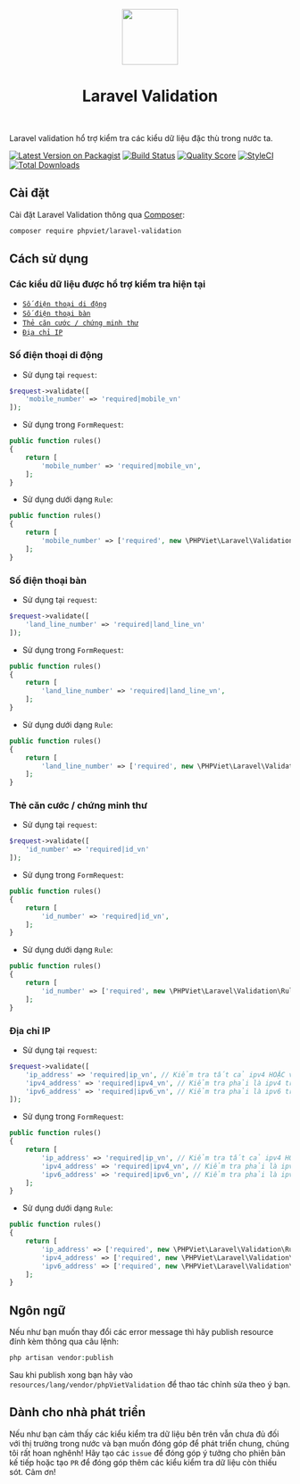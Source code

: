 <p align="center">
    <a href="https://github.com/yiisoft" target="_blank">
        <img src="https://avatars0.githubusercontent.com/u/958072" height="100px">
    </a>
    <h1 align="center">Laravel Validation</h1>
    <br>
</p>

Laravel validation hổ trợ kiểm tra các kiểu dữ liệu đặc thù trong nước ta.

[![Latest Version on Packagist](https://img.shields.io/packagist/v/phpviet/laravel-validation.svg?style=flat-square)](https://packagist.org/packages/phpviet/laravel-validation)
[![Build Status](https://img.shields.io/travis/phpviet/laravel-validation/master.svg?style=flat-square)](https://travis-ci.org/phpviet/laravel-validation)
[![Quality Score](https://img.shields.io/scrutinizer/g/phpviet/laravel-validation.svg?style=flat-square)](https://scrutinizer-ci.com/g/phpviet/laravel-validation)
[![StyleCI](https://styleci.io/repos/187064051/shield?branch=master)](https://styleci.io/repos/187064051)
[![Total Downloads](https://img.shields.io/packagist/dt/phpviet/laravel-validation.svg?style=flat-square)](https://packagist.org/packages/phpviet/laravel-validation)

## Cài đặt

Cài đặt Laravel Validation thông qua [Composer](https://getcomposer.org):

```bash
composer require phpviet/laravel-validation
```

## Cách sử dụng

### Các kiểu dữ liệu được hổ trợ kiểm tra hiện tại


- [`Số điện thoại di động`](#Số-điện-thoại-di-động)
- [`Số điện thoại bàn`](#Số-điện-thoại-bàn)
- [`Thẻ căn cước / chứng minh thư`](#Thẻ-căn-cước-/-chứng-minh-thư)
- [`Địa chỉ IP`](#Địa-chỉ-IP)

### Số điện thoại di động

+ Sử dụng tại `request`:

```php
$request->validate([
    'mobile_number' => 'required|mobile_vn'
]);
```

+ Sử dụng trong `FormRequest`:

```php
public function rules()
{
    return [
        'mobile_number' => 'required|mobile_vn',
    ];
}
```

+ Sử dụng dưới dạng `Rule`:

```php
public function rules()
{
    return [
        'mobile_number' => ['required', new \PHPViet\Laravel\Validation\Rules\MobileVN()]
    ];
}
```

### Số điện thoại bàn

+ Sử dụng tại `request`:

```php
$request->validate([
    'land_line_number' => 'required|land_line_vn'
]);
```

+ Sử dụng trong `FormRequest`:

```php
public function rules()
{
    return [
        'land_line_number' => 'required|land_line_vn',
    ];
}
```

+ Sử dụng dưới dạng `Rule`:

```php
public function rules()
{
    return [
        'land_line_number' => ['required', new \PHPViet\Laravel\Validation\Rules\LandLineVN()]
    ];
}
```

### Thẻ căn cước / chứng minh thư

+ Sử dụng tại `request`:

```php
$request->validate([
    'id_number' => 'required|id_vn'
]);
```

+ Sử dụng trong `FormRequest`:

```php
public function rules()
{
    return [
        'id_number' => 'required|id_vn',
    ];
}
```

+ Sử dụng dưới dạng `Rule`:

```php
public function rules()
{
    return [
        'id_number' => ['required', new \PHPViet\Laravel\Validation\Rules\IdVN()]
    ];
}
```

### Địa chỉ IP

+ Sử dụng tại `request`:

```php
$request->validate([
    'ip_address' => 'required|ip_vn', // Kiểm tra tất cả ipv4 HOẶC v6 chỉ cần ip trong nước là được.
    'ipv4_address' => 'required|ipv4_vn', // Kiểm tra phải là ipv4 trong nước.
    'ipv6_address' => 'required|ipv6_vn', // Kiểm tra phải là ipv6 trong nước.
]);
```

+ Sử dụng trong `FormRequest`:

```php
public function rules()
{
    return [
        'ip_address' => 'required|ip_vn', // Kiểm tra tất cả ipv4 HOẶC v6 chỉ cần ip trong nước là được.
        'ipv4_address' => 'required|ipv4_vn', // Kiểm tra phải là ipv4 trong nước.
        'ipv6_address' => 'required|ipv6_vn', // Kiểm tra phải là ipv6 trong nước.
    ];
}
```

+ Sử dụng dưới dạng `Rule`:

```php
public function rules()
{
    return [
        'ip_address' => ['required', new \PHPViet\Laravel\Validation\Rules\IpVN()], // Kiểm tra tất cả ipv4 HOẶC v6 chỉ cần ip trong nước là được.
        'ipv4_address' => ['required', new \PHPViet\Laravel\Validation\Rules\IpVN(4)], // Kiểm tra phải là ipv4 trong nước.
        'ipv6_address' => ['required', new \PHPViet\Laravel\Validation\Rules\IpVN(6)], // Kiểm tra phải là ipv6 trong nước.
    ];
}
```

## Ngôn ngữ

Nếu như bạn muốn thay đổi các error message thì hãy publish resource đính kèm thông qua câu lệnh:

```php
php artisan vendor:publish
```

Sau khi publish xong bạn hãy vào `resources/lang/vendor/phpVietValidation` để thao tác chỉnh sửa theo ý bạn.

## Dành cho nhà phát triển

Nếu như bạn cảm thấy các kiểu kiểm tra dữ liệu bên trên vẫn chưa đủ đối với thị trường 
trong nước và bạn muốn đóng góp để phát triển chung, chúng tôi rất hoan nghênh! 
Hãy tạo các `issue` để đóng góp ý tưởng cho phiên bản kế tiếp hoặc tạo `PR` 
để đóng góp thêm các kiểu kiểm tra dữ liệu còn thiếu sót. Cảm ơn!
